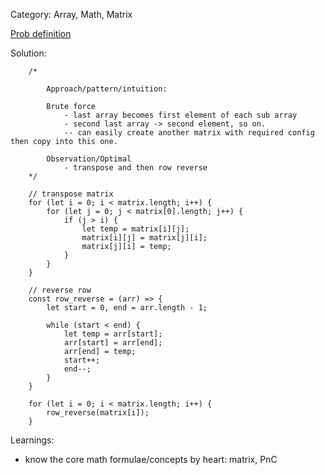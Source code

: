 Category: Array, Math, Matrix

[Prob definition](https://leetcode.com/problems/rotate-image/description/)

Solution:

```
    /* 
        
        Approach/pattern/intuition: 
        
        Brute force
            - last array becomes first element of each sub array
            - second last array -> second element, so on.
            -- can easily create another matrix with required config then copy into this one.

        Observation/Optimal
            - transpose and then row reverse
    */

    // transpose matrix
    for (let i = 0; i < matrix.length; i++) {
        for (let j = 0; j < matrix[0].length; j++) {
            if (j > i) {
                let temp = matrix[i][j];
                matrix[i][j] = matrix[j][i];
                matrix[j][i] = temp;
            }
        }
    }

    // reverse row
    const row_reverse = (arr) => {
        let start = 0, end = arr.length - 1;

        while (start < end) {
            let temp = arr[start];
            arr[start] = arr[end];
            arr[end] = temp;
            start++;
            end--;
        }
    }

    for (let i = 0; i < matrix.length; i++) {
        row_reverse(matrix[i]);
    }
```

Learnings:

- know the core math formulae/concepts by heart: matrix, PnC
